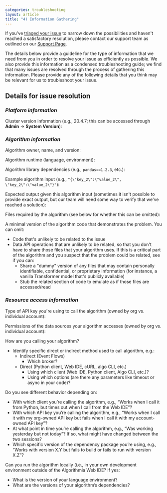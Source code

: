 ```yaml
---
categories: troubleshooting
layout: article
title: "4) Information Gathering"
---
```


If you've [triaged your issue](/developers/administration/troubleshooting/overview) to narrow down the possibilities and haven't reached a satisfactory resolution, please contact our support team as outlined on our [Support Page](https://algorithmia.com/developers/support).

The details below provide a guideline for the type of information that we need from you in order to resolve your issue as efficiently as possible. We also provide this information as a condensed troubleshooting guide; we find that many issues are resolved through the process of gathering this information. Please provide any of the following details that you think may be relevant for us to troubleshoot your issue.

## <span style="font-family: inherit; font-size: 1em;">Details for issue resolution</span>

### <span style="font-family: inherit; font-size: 1em;">*Platform information*</span>

<span style="font-family: inherit; font-size: 1em;">Cluster version information (e.g., 20.4.7; this can be accessed through</span> **Admin** <span style="font-family: inherit; font-size: 1em;">→</span> **System Version**<span style="font-family: inherit; font-size: 1em;">):</span>

### <span style="font-family: inherit; font-size: 1em;">*Algorithm information*</span>

Algorithm owner, name, and version:

Algorithm runtime (language, environment):

Algorithm library dependencies (e.g., `pandas==1.2.3`, etc.):

Example algorithm input (e.g., `"{\"key_2\":\"value_2\", \"key_2\":\"value_2\"}"`):

Expected output given this algorithm input (sometimes it isn't possible to provide exact output, but our team will need some way to verify that we've reached a solution):

Files required by the algorithm (see below for whether this can be omitted):

A minimal version of the algorithm code that demonstrates the problem. You can omit:

*   Code that's unlikely to be related to the issue
*   Data API operations that are unlikely to be related, so that you don't have to share those files that your algorithm uses. If this is a critical part of the algorithm and you suspect that the problem could be related, see if you can:
    *   Share a "dummy" version of any files that may contain personally identifiable, confidential, or proprietary information (for instance, a vanilla Transformer model that's publicly available)
    *   Stub the related section of code to emulate as if those files are accessed/read

### *Resource access information*

Type of API key you're using to call the algorithm (owned by org vs. individual account):

Permissions of the data sources your algorithm accesses (owned by org vs. individual account):

How are you calling your algorithm?

*   Identify specific direct or indirect method used to call algorithm, e.g.:
    *   Indirect (Event Flows)
        *   Which broker?
    *   Direct (Python client, Web IDE, cURL, algo CLI, etc.)
        *   Using which client (Web IDE, Python client, Algo CLI, etc.)?
        *   Using which options (are there any parameters like timeout or async in your code)?

Do you see different behavior depending on:

*   With which client you’re calling the algorithm, e.g., “Works when I call it from Python, but times out when I call from the Web IDE”?
*   With which API key you’re calling the algorithm, e.g., “Works when I call it with my org-owned API key but fails when I call it with my account-owned API key”?
*   At what point in time you’re calling the algorithm, e.g., “Was working yesterday but not today”? If so, what might have changed between the two sessions?
*   Which specific version of the dependency package you’re using, e.g., “Works with version X.Y but fails to build or fails to run with version X.Z”?

Can you run the algorithm locally (i.e., in your own development environment outside of the Algorithmia Web IDE? If yes:

*   What is the version of your language environment?
*   What are the versions of your algorithm’s dependencies?